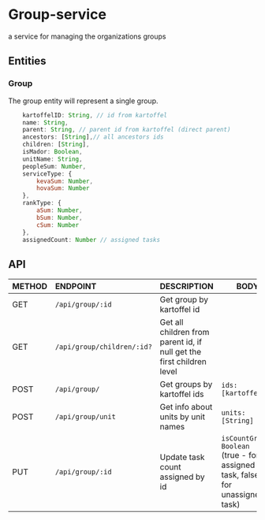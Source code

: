 # Group-service

a service for managing the organizations groups

## Entities

### Group

The group entity will represent a single group.

```javascript
    kartoffelID: String, // id from kartoffel
    name: String,
    parent: String, // parent id from kartoffel (direct parent)
    ancestors: [String],// all ancestors ids
    children: [String],
    isMador: Boolean,
    unitName: String,
    peopleSum: Number,
    serviceType: {
        kevaSum: Number,
        hovaSum: Number
    },
    rankType: {
        aSum: Number,
        bSum: Number,
        cSum: Number
    },
    assignedCount: Number // assigned tasks
```

## API

| METHOD | ENDPOINT                   | DESCRIPTION                                                           | BODY                                                                               |
| ------ | :------------------------- | :-------------------------------------------------------------------- | ---------------------------------------------------------------------------------- |
| GET    | `/api/group/:id`           | Get group by kartoffel id                                             |                                                                                    |
| GET    | `/api/group/children/:id?` | Get all children from parent id, if null get the first children level |                                                                                    |
| POST   | `/api/group/`              | Get groups by kartoffel ids                                           | `ids: [kartoffelId]`                                                               |
| POST   | `/api/group/unit`          | Get info about units by unit names                                    | `units: [String]`                                                                  |
| PUT    | `/api/group/:id`           | Update task count assigned by id                                      | `isCountGrow: Boolean` <br>(true - for assigned task, false - for unassigned task) |
